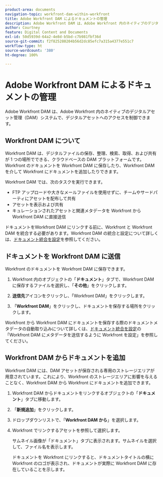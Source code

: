 ```yaml
---
product-area: documents
navigation-topic: workfront-dam-within-workfront
title: Adobe Workfront DAM によるドキュメントの管理
description: Adobe Workfront DAM は、Adobe Workfront 内のネイティブのデジタルアセット管理（DAM）システムで、デジタルアセットへのアクセスを制御できます。
author: Courtney
feature: Digital Content and Documents
exl-id: 50d5939d-64a2-4e8d-b5bd-c7b981fbf36d
source-git-commit: f2f825280204b56d2dc85efc7a315a4377e551c7
workflow-type: ht
source-wordcount: '380'
ht-degree: 100%

---
```


# Adobe Workfront DAM によるドキュメントの管理

Adobe Workfront DAM は、Adobe Workfront 内のネイティブのデジタルアセット管理（DAM）システムで、デジタルアセットへのアクセスを制御できます。

## Workfront DAM について

Workfront DAM は、デジタルファイルの保存、整理、検索、取得、および共有が 1 つの場所でできる、クラウドベースの DAM プラットフォームです。Workfront のドキュメントを Workfront DAM に保存したり、Workfront DAM を介して Workfront にドキュメントを追加したりできます。

Workfront DAM では、次のタスクを実行できます。

* FTP アップロードや大きなメールファイルを使用せずに、チームやサードパーティにアセットを配布して共有
* アセットを表示および共有
* キュレーションされたアセットと関連メタデータを Workfront から Workfront DAM に直接送信

ドキュメントをWorkfront DAM にリンクする前に、Workfront と Workfront DAM を統合する必要があります。Workfront DAM の統合と設定について詳しくは、[ドキュメント統合を設定](../../administration-and-setup/configure-integrations/configure-document-integrations.md)を参照してください。

## ドキュメントを Workfront DAM に送信

Workfront のドキュメントを Workfront DAM に保存できます。

1. Workfront 内のオブジェクトの「**ドキュメント**」タブで、Workfront DAM に保存するファイルを選択し、「**その他**」をクリックします。

1. **送信先**&#x200B;アイコンをクリックし、「Workfront DAM」をクリックします。

1. 「**Workfront DAM**」をクリックし、ドキュメントを保存する場所をクリックします。

Workfront から Workfront DAM にドキュメントを保存する際のドキュメントメタデータの自動取り込みについて詳しくは、[ドキュメント統合を設定](../../administration-and-setup/configure-integrations/configure-document-integrations.md)の「Workfront DAM にメタデータを送信するように Workfront を設定」を参照してください。

## Workfront DAM からドキュメントを追加

Workfront DAM には、DAM アセットが保存される専用のストレージエリアが用意されています。これにより、Workfront のストレージエリアに影響を与えることなく、Workfront DAM から Workfront にドキュメントを追加できます。 

1. Workfront DAM からドキュメントをリンクするオブジェクトの「**ドキュメント**」タブに移動します。
1. 「**新規追加**」をクリックします。

1. ドロップダウンリストで、「**Workfront DAM から**」を選択します。
1. Workfront でリンクするアセットを参照して選択します。

   サムネイル画像が「ドキュメント」タブに表示されます。サムネイルを選択して、ファイル名を表示します。 

   ドキュメントを Workfront にリンクすると、ドキュメントタイトルの横に Workfront のロゴが表示され、ドキュメントが実際に Workfront DAM に存在していることを示します。

